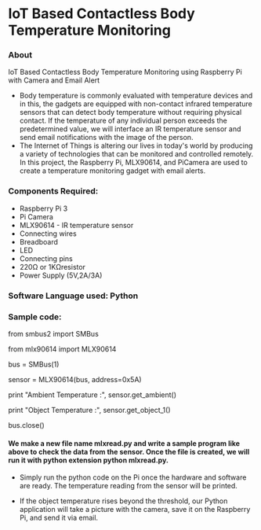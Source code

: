 # IoT Based Contactless Body Temperature Monitoring 
<h3 align="left">About</h3>

IoT Based Contactless Body Temperature Monitoring using Raspberry Pi with Camera and Email Alert

* Body temperature is commonly evaluated with temperature devices and in this, the gadgets are equipped with non-contact infrared temperature sensors that can detect body temperature without requiring physical contact. If the temperature of any individual person exceeds the predetermined value, we will interface an IR temperature sensor and send email notifications with the image of the person. 
* The Internet of Things is altering our lives in today's world by producing a variety of technologies that can be monitored and controlled remotely. In this project, the Raspberry Pi, MLX90614, and PiCamera are used to create a temperature monitoring gadget with email alerts.


<h3 align="left">Components Required: </h3>

* Raspberry Pi 3 
* Pi Camera
* MLX90614 - IR temperature sensor
* Connecting wires
* Breadboard
* LED
* Connecting pins
* 220Ω or 1KΩresistor
* Power Supply (5V,2A/3A)

<h3 align="left"> Software Language used: Python</h3>

<h3 align="left">Sample code: </h3>

from smbus2 import SMBus

from mlx90614 import MLX90614

bus = SMBus(1)

sensor = MLX90614(bus, address=0x5A)

print "Ambient Temperature :", sensor.get_ambient()

print "Object Temperature :", sensor.get_object_1()

bus.close()

<h4 align="left">We make a new file name mlxread.py and write a sample program like above to check the data from the sensor. Once the file is created, we will run it with python extension python mlxread.py.</h4>

* Simply run the python code on the Pi once the hardware and software are ready. The temperature reading from the sensor will be printed.

* If the object temperature rises beyond the threshold, our Python application will take a picture with the camera, save it on the Raspberry Pi, and send it via email.




